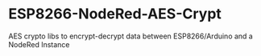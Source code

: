 # ESP8266-NodeRed-AES-Crypt
AES crypto libs to encrypt-decrypt data between ESP8266/Arduino and a NodeRed Instance
